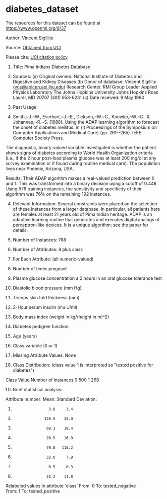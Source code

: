 # diabetes_dataset
The resources for this dataset can be found at https://www.openml.org/d/37

Author: [Vincent Sigillito](vgs@aplcen.apl.jhu.edu)  

Source: [Obtained from UCI](https://archive.ics.uci.edu/ml/datasets/pima+indians+diabetes) 

Please cite: [UCI citation policy](https://archive.ics.uci.edu/ml/citation_policy.html)  

1. Title: Pima Indians Diabetes Database

2. Sources:
(a) Original owners: National Institute of Diabetes and Digestive and
Kidney Diseases
(b) Donor of database: Vincent Sigillito (vgs@aplcen.apl.jhu.edu)
Research Center, RMI Group Leader
Applied Physics Laboratory
The Johns Hopkins University
Johns Hopkins Road
Laurel, MD 20707
(301) 953-6231
(c) Date received: 9 May 1990

3. Past Usage:
1. Smith,~J.~W., Everhart,~J.~E., Dickson,~W.~C., Knowler,~W.~C., &
Johannes,~R.~S. (1988). Using the ADAP learning algorithm to forecast
the onset of diabetes mellitus.  In {it Proceedings of the Symposium
on Computer Applications and Medical Care} (pp. 261--265).  IEEE
Computer Society Press.

The diagnostic, binary-valued variable investigated is whether the
patient shows signs of diabetes according to World Health Organization
criteria (i.e., if the 2 hour post-load plasma glucose was at least 
200 mg/dl at any survey  examination or if found during routine medical
care).   The population lives near Phoenix, Arizona, USA.

Results: Their ADAP algorithm makes a real-valued prediction between
0 and 1.  This was transformed into a binary decision using a cutoff of 
0.448.  Using 576 training instances, the sensitivity and specificity
of their algorithm was 76% on the remaining 192 instances.

4. Relevant Information:
Several constraints were placed on the selection of these instances from
a larger database.  In particular, all patients here are females at
least 21 years old of Pima Indian heritage.  ADAP is an adaptive learning
routine that generates and executes digital analogs of perceptron-like
devices.  It is a unique algorithm; see the paper for details.

5. Number of Instances: 768

6. Number of Attributes: 8 plus class 

7. For Each Attribute: (all numeric-valued)
1. Number of times pregnant
2. Plasma glucose concentration a 2 hours in an oral glucose tolerance test
3. Diastolic blood pressure (mm Hg)
4. Triceps skin fold thickness (mm)
5. 2-Hour serum insulin (mu U/ml)
6. Body mass index (weight in kg/(height in m)^2)
7. Diabetes pedigree function
8. Age (years)
9. Class variable (0 or 1)

8. Missing Attribute Values: None

9. Class Distribution: (class value 1 is interpreted as "tested positive for
diabetes")

Class Value  Number of instances
0            500
1            268

10. Brief statistical analysis:

Attribute number:    Mean:   Standard Deviation:
1.                     3.8     3.4
2.                   120.9    32.0
3.                    69.1    19.4
4.                    20.5    16.0
5.                    79.8   115.2
6.                    32.0     7.9
7.                     0.5     0.3
8.                    33.2    11.8






Relabeled values in attribute 'class'
From: 0                       To: tested_negative     
From: 1                       To: tested_positive
